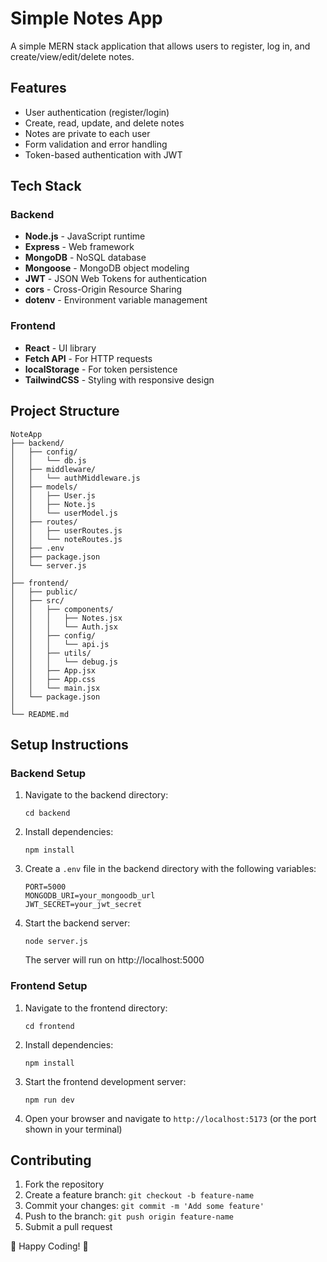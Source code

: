 # Simple Notes App

A simple MERN stack application that allows users to register, log in, and create/view/edit/delete notes.

## Features

- User authentication (register/login)
- Create, read, update, and delete notes
- Notes are private to each user
- Form validation and error handling
- Token-based authentication with JWT

## Tech Stack

### Backend
- **Node.js** - JavaScript runtime
- **Express** - Web framework
- **MongoDB** - NoSQL database
- **Mongoose** - MongoDB object modeling
- **JWT** - JSON Web Tokens for authentication
- **cors** - Cross-Origin Resource Sharing
- **dotenv** - Environment variable management

### Frontend
- **React** - UI library
- **Fetch API** - For HTTP requests
- **localStorage** - For token persistence
- **TailwindCSS** - Styling with responsive design

## Project Structure

```
NoteApp
├── backend/
│   ├── config/
│   │   └── db.js
│   ├── middleware/
│   │   └── authMiddleware.js
│   ├── models/
│   │   ├── User.js
│   │   ├── Note.js
│   │   └── userModel.js
│   ├── routes/
│   │   ├── userRoutes.js
│   │   └── noteRoutes.js
│   ├── .env
│   ├── package.json
│   └── server.js
│
├── frontend/
│   ├── public/
│   ├── src/
│   │   ├── components/
│   │   │   ├── Notes.jsx
│   │   │   └── Auth.jsx
│   │   ├── config/
│   │   │   └── api.js
│   │   ├── utils/
│   │   │   └── debug.js
│   │   ├── App.jsx
│   │   ├── App.css
│   │   └── main.jsx
│   └── package.json
│
└── README.md
```

## Setup Instructions

### Backend Setup

1. Navigate to the backend directory:
   ```
   cd backend
   ```

2. Install dependencies:
   ```
   npm install
   ```

3. Create a `.env` file in the backend directory with the following variables:
   ```
   PORT=5000
   MONGODB_URI=your_mongoodb_url
   JWT_SECRET=your_jwt_secret
   ```

4. Start the backend server:
   ```
   node server.js
   ```
   The server will run on http://localhost:5000

### Frontend Setup

1. Navigate to the frontend directory:
   ```
   cd frontend
   ```

2. Install dependencies:
   ```
   npm install
   ```

3. Start the frontend development server:
   ```
   npm run dev
   ```

4. Open your browser and navigate to `http://localhost:5173` (or the port shown in your terminal)

## Contributing
1. Fork the repository
2. Create a feature branch: `git checkout -b feature-name`
3. Commit your changes: `git commit -m 'Add some feature'`
4. Push to the branch: `git push origin feature-name`
5. Submit a pull request

🚀 Happy Coding! 🎉